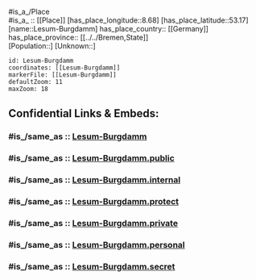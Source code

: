 ﻿---
confidential: public
isDeleted: false
location:
- 53.17
- 8.68
mapmarker: city
mapzoom:
- 7
- 12
SpocWebEntityId: 31960
tags:
- geo/City
type: City
---

#is_a_/Place  
#is_a_ :: [[Place]] 
[has_place_longitude::8.68] 
[has_place_latitude::53.17] 
[name::Lesum-Burgdamm] 
has_place_country:: [[Germany]]  
has_place_province:: [[../../Bremen,State]]  
[Population::] 
[Unknown::] 


```leaflet
id: Lesum-Burgdamm
coordinates: [[Lesum-Burgdamm]] 
markerFile: [[Lesum-Burgdamm]] 
defaultZoom: 11 
maxZoom: 18
```


## Confidential Links & Embeds: 

### #is_/same_as :: [Lesum-Burgdamm](Lesum-Burgdamm.md) 

### #is_/same_as :: [Lesum-Burgdamm.public](/_public/Earth/Continent/Europe/Europe~Central/Germany/Germany~West/State~Bremen/cities~Bremen/Lesum-Burgdamm.public.md) 

### #is_/same_as :: [Lesum-Burgdamm.internal](/_internal/Earth/Continent/Europe/Europe~Central/Germany/Germany~West/State~Bremen/cities~Bremen/Lesum-Burgdamm.internal.md) 

### #is_/same_as :: [Lesum-Burgdamm.protect](/_protect/Earth/Continent/Europe/Europe~Central/Germany/Germany~West/State~Bremen/cities~Bremen/Lesum-Burgdamm.protect.md) 

### #is_/same_as :: [Lesum-Burgdamm.private](/_private/Earth/Continent/Europe/Europe~Central/Germany/Germany~West/State~Bremen/cities~Bremen/Lesum-Burgdamm.private.md) 

### #is_/same_as :: [Lesum-Burgdamm.personal](/_personal/Earth/Continent/Europe/Europe~Central/Germany/Germany~West/State~Bremen/cities~Bremen/Lesum-Burgdamm.personal.md) 

### #is_/same_as :: [Lesum-Burgdamm.secret](/_secret/Earth/Continent/Europe/Europe~Central/Germany/Germany~West/State~Bremen/cities~Bremen/Lesum-Burgdamm.secret.md)

